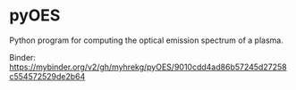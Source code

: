 # pyOES
Python program for computing the optical emission spectrum of a plasma.

Binder: https://mybinder.org/v2/gh/myhrekg/pyOES/9010cdd4ad86b57245d27258c554572529de2b64
